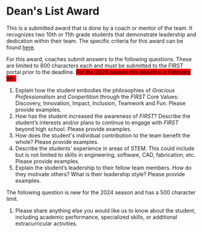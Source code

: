 # Dean's List Award

This is a submitted award that is done by a coach or mentor of the team. It recognizes two 10th or 11th grade students that demonstrate leadership and dedication within their team. The specific criteria for this award can be found [here](https://www.firstinspires.org/resource-library/frc/submitted-awards).

For this award, coaches submit answers to the following questions. These are limited to 800 characters each and must be submitted to the FIRST portal prior to the deadline. <mark style="background-color:red;">For the 2024 season this deadline is  February 8th.</mark>

1. Explain how the student embodies the philosophies of _Gracious Professionalism_ and _Coopertition_ through the _FIRST_ Core Values: Discovery, Innovation, Impact, Inclusion, Teamwork and Fun. Please provide examples.
2. How has the student increased the awareness of _FIRST_? Describe the student’s interests and/or plans to continue to engage with _FIRST_ beyond high school. Please provide examples.
3. How does the student's individual contribution to the team benefit the whole? Please provide examples.
4. Describe the students' experience in areas of STEM. This could include but is not limited to skills in engineering, software, CAD, fabrication, etc. Please provide examples.
5. Explain the student’s leadership to their fellow team members. How do they motivate others? What is their leadership style? Please provide examples.

The following question is new for the 2024 season and has a 500 character limit.

1. Please share anything else you would like us to know about the student, including academic performance, specialized skills, or additional extracurricular activities.
